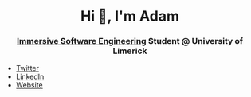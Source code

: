 <h1 align="center">Hi 👋, I'm Adam</h1>
<h3 align="center"><a href="https://software-engineering.ie">Immersive Software Engineering</a> Student @ University of Limerick</h3>

<ul>
  <li><a href="https://twitter.com/adambxrne">Twitter</a></li>
  <li><a href="https://twitter.com/adambxrne">LinkedIn</a></li>
  <li><a href="https://www.linkedin.com/in/adam-byrne-3a752a1b8/">Website</a></li>
</ul>
